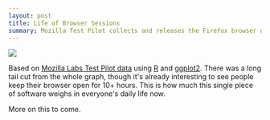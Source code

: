 ```yaml
---
layout: post
title: Life of Browser Sessions
summary: Mozilla Test Pilot collects and releases the Firefox browser usage data. I took a piece of it and did some initial analysis on lifespan of browser sessions.
---
```


![](/media/images/hist_avg_session_hours_10.png)

Based on [Mozilla Labs Test Pilot data](https://testpilot.mozillalabs.com/testcases/a-week-life/aggregated-data.html) using [R](http://r-project.org) and [ggplot2](http://had.co.nz/ggplot2/).
There was a long tail cut from the whole graph, though it's already interesting to see people keep their browser open for 10+ hours. This is how much this single piece of software weighs in everyone's daily life now.

More on this to come.
